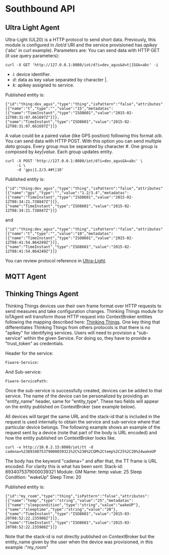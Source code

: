 # Southbound API
## Ultra Light Agent ###
Ultra-Light (UL20) is a HTTP protocol to send short data.
Previously, this module is configured in _/iot/d_ URI and the service provisioned has _apikey_ ('abc' in curl example). Parameters are:
You can send data with HTTP GET (it use query parameters):
```
curl -X GET 'http://127.0.0.1:8080/iot/d?i=dev_agus&d=t|15&k=abc' -i
```
- _i_: device identifier.
- _d_: data as key value separated by character |.
- _k_: apikey assigned to service.

Published entity is:
```
{"id":"thing:dev_agus","type":"thing","isPattern":"false","attributes":[{"name":"t","type":"","value":"15","metadatas":[{"name":"TimeInstant","type":"ISO8601","value":"2015-02-12T08:31:07.661697Z"}]},{"name":"TimeInstant","type":"ISO8601","value":"2015-02-12T08:31:07.661697Z"}]}
```

A value could be a paired value (like GPS position) following this format _a_/_b_.
You can send data with HTTP POST. With this option you can send multiple _data_ groups. Every group mus be separated by character #. One group is composed by _key_|_value_. Each group updates entity.
```
curl -X POST 'http://127.0.0.1:8080/iot/d?i=dev_agus&k=abc' \
     -i \
     -d 'gps|1.2/3.4#t|10'

```
Published entity is:
```
{"id":"thing:dev_agus","type":"thing","isPattern":"false","attributes":[{"name":"gps","type":"","value":"1.2/3.4","metadatas":[{"name":"TimeInstant","type":"ISO8601","value":"2015-02-12T08:34:21.738847Z"}]},{"name":"TimeInstant","type":"ISO8601","value":"2015-02-12T08:34:21.738847Z"}]}
```
and
```
{"id":"thing:dev_agus","type":"thing","isPattern":"false","attributes":[{"name":"t","type":"","value":"10","metadatas":[{"name":"TimeInstant","type":"ISO8601","value":"2015-02-12T08:41:54.864249Z"}]},{"name":"TimeInstant","type":"ISO8601","value":"2015-02-12T08:41:54.864249Z"}]}
```

You can review protocol reference in [Ultra-Light](UL20_protocol.md).

## MQTT Agent ###

## Thinking Things Agent ###
Thinking Things devices use their own frame format over HTTP requests to send measures and take configuration changes. Thinking Things module for IoTAgent will transform those HTTP request into ContextBroker entities following the mapping described here: [Thinking Things](TT_protocol.md). One key thing that differentiates Thinking Things from others protocols is that there is no "apikey" for identifying services. Users will need to provision a "sub-service" within the given Service. For doing so, they have to provide a "trust_token" as credentials.

Header for the service:
```
Fiware-Service:
```

And Sub-service:
```
Fiware-ServicePath:
```

Once the sub-service is successfully created, devices can be added to that service. The name of the device can be personalized by providing an "entity_name" header, same for "entity_type". These two fields will appear on the entity published on ContextBroker (see example below).

All devices will target the same URL and the stack-id that is included in the request is used internally to obtain the service and sub-service where that particular device belongs. The following example shows an example of the request sent by a device (note that part of the body is URL encoded) and how the entity published on ContextBroker looks like.  

```
curl -v http://10.0.2.15:8080/iot/tt -d cadena=%238934075379000039321%2C%230%2CGM%2Ctemp%2C25%2C20%24wakeUP
```

The body has the keyword "cadena=" and after that, the TT frame is URL encoded. For clarity this is what has been sent:
Stack-id: 8934075379000039321
Module: GM
Name: temp
value: 25
Sleep Condition: "wakeUp"
Sleep Time: 20



Published entity is:
```
{"id":"my_room","type":"thing","isPattern":"false","attributes":[{"name":"temp","type":"string","value":"25","metadatas":[{"name":"sleepcondition","type":"string","value":"wakeUP"},{"name":"sleeptime","type":"string","value":"20"},{"name":"TimeInstant","type":"ISO8601","value":"2015-03-20T08:52:22.235908Z"}]},{"name":"TimeInstant","type":"ISO8601","value":"2015-03-20T08:52:22.235908Z"}]}
```
Note that the stack-id is not directly published on ContextBroker but the entity_name given by the user when the device was provisioned, in this example :"my_room"

